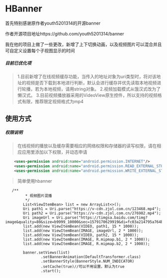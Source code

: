 # HBanner

首先特别感谢原作者youth5201314的开源banner

作者开源项目地址https://github.com/youth5201314/banner

我在他的项目上做了一些更改，新增了上下切换动画，以及视频图片可以混合并且可自定义设置每个子视图显示的时间

##### 目前已优化项
>1.目前新增了在线视频缓存功能，当传入的地址对象为uri类型时，将对该地址的视频是否下载到本地进行判断，默认会进行缓存并优先读取本地视频进行轮播，若为本地视频，请用string对象。
2.视频加载模式从饿汉式改为了懒汉式。
3.目前视频播放器采用的VideoView原生控件，所以支持的视频格式有限，推荐限定视频格式为mp4

## 使用方式

##### 权限说明
>在线视频的播放以及缓存需要相应的网络权限和存储器的读写权限，请在相应应用里添加以下权限，并动态申请

```xml
    <uses-permission android:name="android.permission.INTERNET"/>
    <uses-permission android:name="android.permission.READ_EXTERNAL_STORAGE" />
    <uses-permission android:name="android.permission.WRITE_EXTERNAL_STORAGE" />
```
>简单使用hbanner
```android
   /**
         * 视频图片混播
         */
        List<ViewItemBean> list = new ArrayList<>();
        Uri path1 = Uri.parse("https://v-cdn.zjol.com.cn/123468.mp4");
        Uri path2 = Uri.parse("https://v-cdn.zjol.com.cn/276982.mp4");
        Uri imageUrl = Uri.parse("https://timgsa.baidu.com/timg?image&quality=80&size=b9999_10000&sec=1579170629919&di=fc03a214795a764b4094aba86775fb8f&imgtype=jpg&src=http%3A%2F%2Fimg4.imgtn.bdimg.com%2Fit%2Fu%3D4061015229%2C3374626956%26fm%3D214%26gp%3D0.jpg");
        list.add(new ViewItemBean(VIDEO, path1, 15 * 1000));
        list.add(new ViewItemBean(IMAGE, imageUrl, 2 * 1000));
        list.add(new ViewItemBean(VIDEO, path2, 15 * 1000));
        list.add(new ViewItemBean(IMAGE, R.mipmap.b1, 2 * 1000));
        list.add(new ViewItemBean(IMAGE, R.mipmap.b2, 2 * 1000));

        banner.setViews(list)
                .setBannerAnimation(DefaultTransformer.class)
                .setBannerStyle(BannerStyle.NUM_INDICATOR)
                .setCache(true)//可以不用设置，默认为true
                .start();
```
